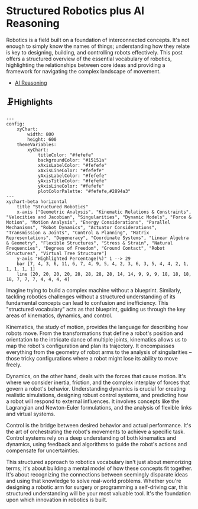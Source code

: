 # Structured Robotics plus AI Reasoning
Robotics is a field built on a foundation of interconnected concepts.  It's not enough to simply know the names of things; understanding how they relate is key to designing, building, and controlling robots effectively.  This post offers a structured overview of the essential vocabulary of robotics, highlighting the relationships between core ideas and providing a framework for navigating the complex landscape of movement.

- [AI Reasoning](https://viadean.notion.site/Structured-Robotics-plus-AI-Reasoning-1981ae7b9a328047894edd91e355606d)
## 🗜️Highlights
```mermaid
---
config:
    xyChart:
        width: 800
        height: 600
    themeVariables:
        xyChart:
            titleColor: "#fefefe"
            backgroundColor: "#15151a"
            xAxisLabelColor: "#fefefe"
            xAxisLineColor: "#fefefe"
            yAxisLabelColor: "#fefefe"
            yAxisTitleColor: "#fefefe"
            yAxisLineColor: "#fefefe"
            plotColorPalette: "#fefefe,#2894a3"
---
xychart-beta horizontal
    title "Structured Robotics"
    x-axis ["Geometric Analysis", "Kinematic Relations & Constraints", "Velocities and Jacobian", "Singularities", "Dynamic Models", "Force & Motion", "Motion Analysis", "Energy Considerations", "Parallel Mechanisms", "Robot Dynamics", "Actuator Considerations", "Transmission & Joints", "Control & Planning", "Matrix Representations", "Degeneracy", "Coordinate Systems", "Linear Algebra & Geometry", "Flexible Structures", "Stress & Strain", "Natural Frequencies", "Degrees of Freedom", "Ground Contact", "Robot Structures", "Virtual Tree Structure"]
    y-axis "Highlighted Percentage(%)" 1 --> 29
    bar [7, 4, 3, 6, 11, 6, 7, 4, 9, 5, 4, 2, 3, 6, 3, 5, 4, 4, 2, 1, 1, 1, 1, 1]
    line [20, 20, 20, 20, 28, 28, 28, 28, 14, 14, 9, 9, 9, 18, 18, 18, 18, 7, 7, 7, 4, 4, 4, 4]

```


Imagine trying to build a complex machine without a blueprint.  Similarly, tackling robotics challenges without a structured understanding of its fundamental concepts can lead to confusion and inefficiency.  This "structured vocabulary" acts as that blueprint, guiding us through the key areas of kinematics, dynamics, and control.

Kinematics, the study of motion, provides the language for describing how robots move.  From the transformations that define a robot's position and orientation to the intricate dance of multiple joints, kinematics allows us to map the robot's configuration and plan its trajectory.  It encompasses everything from the geometry of robot arms to the analysis of singularities – those tricky configurations where a robot might lose its ability to move freely.

Dynamics, on the other hand, deals with the forces that cause motion.  It's where we consider inertia, friction, and the complex interplay of forces that govern a robot's behavior.  Understanding dynamics is crucial for creating realistic simulations, designing robust control systems, and predicting how a robot will respond to external influences.  It involves concepts like the Lagrangian and Newton-Euler formulations, and the analysis of flexible links and virtual systems.

Control is the bridge between desired behavior and actual performance.  It's the art of orchestrating the robot's movements to achieve a specific task.  Control systems rely on a deep understanding of both kinematics and dynamics, using feedback and algorithms to guide the robot's actions and compensate for uncertainties.

This structured approach to robotics vocabulary isn't just about memorizing terms; it's about building a mental model of how these concepts fit together.  It's about recognizing the connections between seemingly disparate ideas and using that knowledge to solve real-world problems.  Whether you're designing a robotic arm for surgery or programming a self-driving car, this structured understanding will be your most valuable tool.  It's the foundation upon which innovation in robotics is built.
